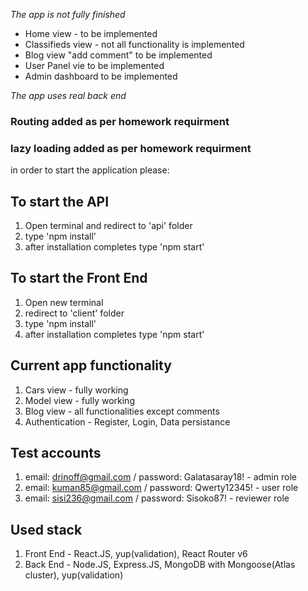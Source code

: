 *The app is not fully finished*
  - Home view - to be implemented
  - Classifieds view - not all functionality is implemented
  - Blog view "add comment" to be implemented
  - User Panel vie to be implemented
  - Admin dashboard to be implemented

*The app uses real back end*

### Routing added as per homework requirment
### lazy loading added as per homework requirment

in order to start the application please:

## To start the API
1. Open  terminal and redirect to 'api' folder
2. type 'npm install'
3. after installation completes type 'npm start'

## To start the Front End
1. Open new terminal
2. redirect to 'client' folder
3. type 'npm install'
4. after installation completes type 'npm start'

## Current app functionality
1. Cars view - fully working
2. Model view - fully working
2. Blog view - all functionalities except comments
4. Authentication - Register, Login, Data persistance

## Test accounts

1. email: drinoff@gmail.com / password: Galatasaray18!  -  admin role
2. email: kuman85@gmail.com / password: Qwerty12345!   - user role
3. email: sisi236@gmail.com / password: Sisoko87!  - reviewer role

## Used stack
1. Front End - React.JS, yup(validation), React Router v6
2. Back End - Node.JS, Express.JS, MongoDB with Mongoose(Atlas cluster), yup(validation)